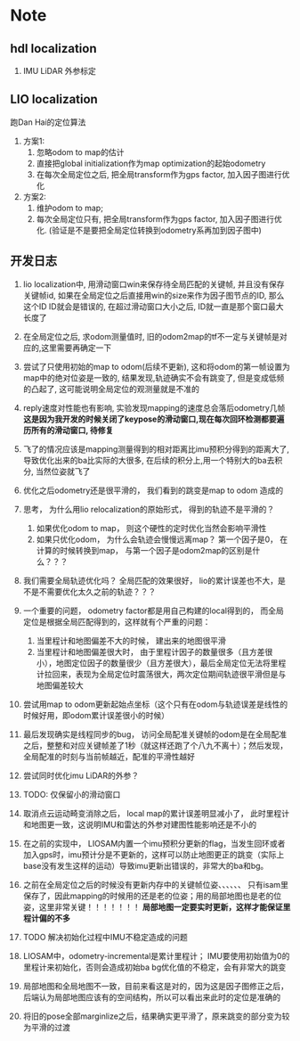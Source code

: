 # Note
## hdl localization
1. IMU LiDAR 外参标定

## LIO localization
跑Dan Hai的定位算法
1. 方案1: 
   1. 忽略odom to map的估计
   2. 直接把global initialization作为map optimization的起始odometry
   3. 在每次全局定位之后, 把全局transform作为gps factor, 加入因子图进行优化
2. 方案2:
   1. 维护odom to map;
   2. 每次全局定位只有, 把全局transform作为gps factor, 加入因子图进行优化. (验证是不是要把全局定位转换到odometry系再加到因子图中)

## 开发日志
1. lio localization中, 用滑动窗口win来保存待全局匹配的关键帧, 并且没有保存关键帧id, 如果在全局定位之后直接用win的size来作为因子图节点的ID, 那么这个ID
ID就会是错误的, 在超过滑动窗口大小之后, ID就一直是那个窗口最大长度了
2. 在全局定位之后, 求odom测量值时, 旧的odom2map的tf不一定与关键帧是对应的,这里需要再确定一下
3. 尝试了只使用初始的map to odom(后续不更新), 这和将odom的第一帧设置为map中的绝对位姿是一致的, 结果发现,轨迹确实不会有跳变了, 但是变成低频的凸起了, 这可能说明全局定位的观测量就是不准的
4. reply速度对性能也有影响, 实验发现mapping的速度总会落后odometry几帧 **这是因为我开发的时候关闭了keypose的滑动窗口,现在每次回环检测都要遍历所有的滑动窗口, 待修复**
5. 飞了的情况应该是mapping测量得到的相对距离比imu预积分得到的距离大了, 导致优化出来的ba比实际的大很多, 在后续的积分上,用一个特别大的ba去积分, 当然位姿就飞了
6. 优化之后odometry还是很平滑的， 我们看到的跳变是map to odom 造成的
7. 思考， 为什么用lio relocalization的原始形式， 得到的轨迹不是平滑的？
   1. 如果优化odom to map， 则这个硬性的定时优化当然会影响平滑性
   2. 如果只优化odom， 为什么会轨迹会慢慢远离map？ 第一个因子是0， 在计算的时候转换到map， 与第一个因子是odom2map的区别是什么？？？
8. 我们需要全局轨迹优化吗？ 全局匹配的效果很好， lio的累计误差也不大，是不是不需要优化太久之前的轨迹？？？
9. 一个重要的问题， odometry factor都是用自己构建的local得到的， 而全局定位是根据全局匹配得到的，这样就有个严重的问题：
   1.  当里程计和地图偏差不大的时候， 建出来的地图很平滑
   2.  当里程计和地图偏差很大时， 由于里程计因子的数量很多（且方差很小），地图定位因子的数量很少（且方差很大），最后全局定位无法将里程计拉回来，表现为全局定位时震荡很大，两次定位期间轨迹很平滑但是与地图偏差较大

10. 尝试用map to odom更新起始点坐标（这个只有在odom与轨迹误差是线性的时候好用，即odom累计误差很小的时候）
11. 最后发现确实是线程同步的bug， 访问全局配准关键帧的odom是在全局配准之后，整整和对应关键帧差了1秒（就这样还跑了个八九不离十）；然后发现，全局配准的时刻与当前帧越近，配准的平滑性越好
12. 尝试同时优化imu LiDAR的外参？
13. TODO: 仅保留小的滑动窗口
14. 取消点云运动畸变消除之后， local map的累计误差明显减小了， 此时里程计和地图更一致，这说明IMU和雷达的外参对建图性能影响还是不小的
15. 在之前的实现中， LIOSAM内置一个imu预积分更新的flag，当发生回环或者加入gps时，imu预计分是不更新的，这样可以防止地图更正的跳变（实际上base没有发生这样的运动）导致imu更新出错误的，非常大的ba和bg。
16. 之前在全局定位之后的时候没有更新内存中的关键帧位姿、、、、、、 只有isam里保存了，因此mapping的时候用的还是老的位姿；用的局部地图也是老的位姿，这里非常关键！！！！！！！ **局部地图一定要实时更新，这样才能保证里程计偏的不多**
17. TODO 解决初始化过程中IMU不稳定造成的问题
18. LIOSAM中，odometry-incremental是累计里程计； IMU要使用初始值为0的里程计来初始化，否则会造成初始ba bg优化值的不稳定，会有非常大的跳变
19. 局部地图和全局地图不一致，目前来看这是对的，因为这是因子图修正之后，后端认为局部地图应该有的空间结构，所以可以看出来此时的定位是准确的
20. 将旧的pose全部marginlize之后，结果确实更平滑了，原来跳变的部分变为较为平滑的过渡